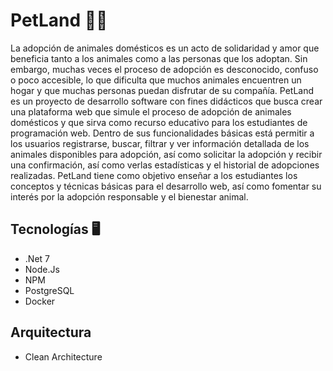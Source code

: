 # PetLand 🐶🐱
La adopción de animales domésticos es un acto de solidaridad y amor que beneficia tanto a los animales como a las personas que los adoptan. Sin embargo, muchas veces el proceso de adopción es desconocido, confuso o poco accesible, lo que dificulta que muchos animales encuentren un hogar y que muchas personas puedan disfrutar de su compañía. PetLand es un proyecto de desarrollo software con fines didácticos que busca crear una plataforma web que simule el proceso de adopción de animales domésticos y que sirva como recurso educativo para los estudiantes de programación web. Dentro de sus funcionalidades básicas está permitir a los usuarios registrarse, buscar, filtrar y ver información detallada de los animales disponibles para adopción, así como solicitar la adopción y recibir una confirmación, así como verlas estadísticas y el historial de adopciones realizadas. PetLand tiene como objetivo enseñar a los estudiantes los conceptos y técnicas básicas para el desarrollo web, así como fomentar su interés por la adopción responsable y el bienestar animal. 


## Tecnologías 🖥
- .Net 7
- Node.Js
- NPM
- PostgreSQL
- Docker

## Arquitectura
 - Clean Architecture
 

